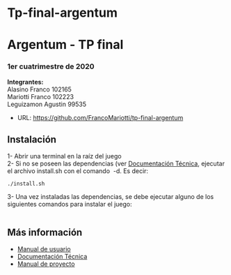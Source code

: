 # Tp-final-argentum

# Argentum - TP final
### 1er cuatrimestre de 2020

**Integrantes:** \
    Alasino Franco 102165\
    Mariotti Franco 102223\
    Leguizamon Agustin 99535

    
* URL: https://github.com/FrancoMariotti/tp-final-argentum      

## Instalación

1-​ ​Abrir​ ​una​ ​terminal​ ​en​ ​la​ ​raíz​ ​del​ ​juego\
2- Si no se poseen las dependencias (ver [Documentación Técnica](https://github.com/FrancoMariotti/tp-final-argentum/tree/master/Documentos), ejecutar el archivo
install.sh​ ​con​ ​el​ ​comando​ ​ -d.​ Es decir: 
```
./install.sh
```
3-​ ​Una​ ​vez​ ​instaladas​ ​las​ ​dependencias,​ se debe ejecutar alguno de los siguientes comandos para instalar el juego:
```

```


## Más información
- [Manual de usuario](https://github.com/FrancoMariotti/tp-final-argentum/tree/master/Documentos)
- [Documentación Técnica](https://github.com/FrancoMariotti/tp-final-argentum/tree/master/Documentos)
- [Manual de proyecto](https://github.com/FrancoMariotti/tp-final-argentum/tree/master/Documentos)
